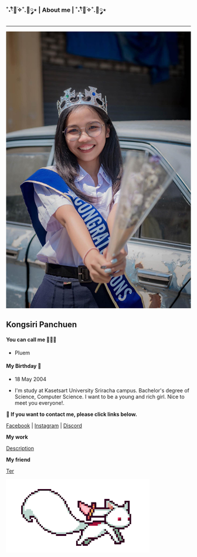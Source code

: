 ### ˚˖𓍢ִ໋🌷͙֒✧˚.🎀༘⋆ | About me | ˚˖𓍢ִ໋🌷͙֒✧˚.🎀༘⋆

---

![img](./githubpic/IMG_0279.JPG)

## Kongsiri Panchuen

#### You can call me 🧍🏻‍♀️

- Pluem

#### My Birthday 🍰

- 18 May 2004

- I'm study at Kasetsart University Sriracha campus. Bachelor's degree of Science, Computer Science. I want to be a young and rich girl. Nice to meet you everyone!.

**💌 If you want to contact me, please click links below.**

[Facebook](https://www.facebook.com/)  |  [Instagram](https://www.instagram.com/) | [Discord](https://discord.gg/XaAdB57E)

**My work**

[Description](description.md)

**My friend**

[Ter](https://Ter130147.github.io)

![gif](./githubpic/kyubey.gif)

